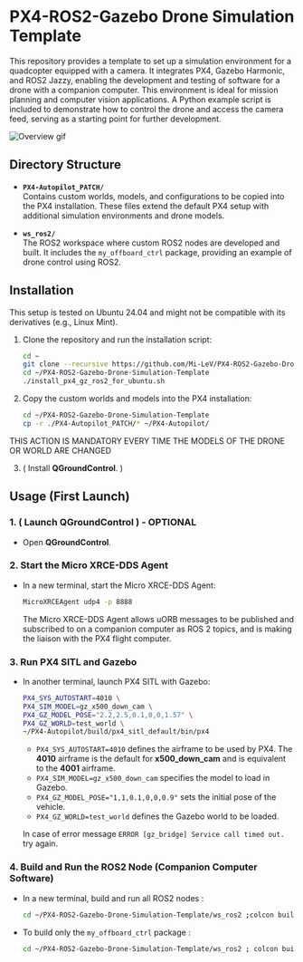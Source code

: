 # PX4-ROS2-Gazebo Drone Simulation Template

This repository provides a template to set up a simulation environment for a quadcopter equipped with a camera. It integrates PX4, Gazebo Harmonic, and ROS2 Jazzy, enabling the development and testing of software for a drone with a companion computer. This environment is ideal for mission planning and computer vision applications. A Python example script is included to demonstrate how to control the drone and access the camera feed, serving as a starting point for further development.

![Overview gif](media/1.gif) 

## Directory Structure

- **`PX4-Autopilot_PATCH/`**  
  Contains custom worlds, models, and configurations to be copied into the PX4 installation. These files extend the default PX4 setup with additional simulation environments and drone models.

- **`ws_ros2/`**  
  The ROS2 workspace where custom ROS2 nodes are developed and built. It includes the `my_offboard_ctrl` package, providing an example of drone control using ROS2.

## Installation

This setup is tested on Ubuntu 24.04 and might not be compatible with its derivatives (e.g., Linux Mint).

1. Clone the repository and run the installation script:
   ```bash
   cd ~
   git clone --recursive https://github.com/Mi-LeV/PX4-ROS2-Gazebo-Drone-Simulation-Template.git
   cd ~/PX4-ROS2-Gazebo-Drone-Simulation-Template
   ./install_px4_gz_ros2_for_ubuntu.sh
   ```

2. Copy the custom worlds and models into the PX4 installation:
   ```bash
   cd ~/PX4-ROS2-Gazebo-Drone-Simulation-Template
   cp -r ./PX4-Autopilot_PATCH/* ~/PX4-Autopilot/
   ```
  THIS ACTION IS MANDATORY EVERY TIME THE MODELS OF THE DRONE OR WORLD ARE CHANGED

3. ( Install **QGroundControl**. )

## Usage (First Launch)

### 1. ( Launch QGroundControl ) - OPTIONAL

- Open **QGroundControl**.

### 2. Start the Micro XRCE-DDS Agent

- In a new terminal, start the Micro XRCE-DDS Agent:
  ```bash
  MicroXRCEAgent udp4 -p 8888
  ```
  The Micro XRCE-DDS Agent allows uORB messages to be published and subscribed to on a companion computer as ROS 2 topics, and is making the liaison with the PX4 flight computer.

### 3. Run PX4 SITL and Gazebo

- In another terminal, launch PX4 SITL with Gazebo:
  ```bash
  PX4_SYS_AUTOSTART=4010 \
  PX4_SIM_MODEL=gz_x500_down_cam \
  PX4_GZ_MODEL_POSE="2.2,2.5,0.1,0,0,1.57" \
  PX4_GZ_WORLD=test_world \
  ~/PX4-Autopilot/build/px4_sitl_default/bin/px4
  ```
  - `PX4_SYS_AUTOSTART=4010` defines the airframe to be used by PX4. The **4010** airframe is the default for **x500_down_cam** and is equivalent to the **4001** airframe.
  - `PX4_SIM_MODEL=gz_x500_down_cam` specifies the model to load in Gazebo.
  - `PX4_GZ_MODEL_POSE="1,1,0.1,0,0,0.9"` sets the initial pose of the vehicle.
  - `PX4_GZ_WORLD=test_world` defines the Gazebo world to be loaded.

  In case of error message `ERROR [gz_bridge] Service call timed out.` try again.

### 4. Build and Run the ROS2 Node (Companion Computer Software)

- In a new terminal, build and run all ROS2 nodes :
  ```bash
  cd ~/PX4-ROS2-Gazebo-Drone-Simulation-Template/ws_ros2 ;colcon build ; source install/local_setup.bash ; ros2 launch my_offboard_ctrl my_offboard_ctrl.launch.py
  ```

- To build only the `my_offboard_ctrl` package :
  ```bash
  cd ~/PX4-ROS2-Gazebo-Drone-Simulation-Template/ws_ros2 ; colcon build --packages-select my_offboard_ctrl ; source install/local_setup.bash ; ros2 launch my_offboard_ctrl my_offboard_ctrl.launch.py
  ```
  